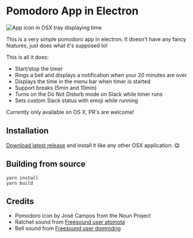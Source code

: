 # Pomodoro App in Electron

![App icon in OSX tray displaying time](https://goo.gl/yOrILm "Pomodoro app screenshot")

This is a very simple pomodoro app in electron. It doesn't have any fancy features, just does what it's supposed to!

This is all it does:

* Start/stop the timer
* Rings a bell and displays a notification when your 20 minutes are over
* Displays the time in the menu bar when timer is started
* Support breaks (5min and 10min)
* Turns on the Do Not Disturb mode on Slack while timer runs
* Sets custom Slack status with emoji while running

Currently only available on OS X, PR's are welcome!

## Installation

[Download latest release](https://github.com/veloxy/pomodoro-electron/releases) and install it like any other OSX application. 😋

## Building from source

```
yarn install
yarn build
```

## Credits

- Pomodoro icon by José Campos from the Noun Project
- Ratchet sound from [Freesound user atomota](http://www.freesound.org/people/atomota/)
- Bell sound from [Freesound user domrodrig](http://www.freesound.org/people/domrodrig/)
